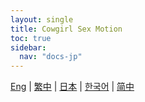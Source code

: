 ```yaml
---
layout: single
title: Cowgirl Sex Motion
toc: true
sidebar:
  nav: "docs-jp"
---
```

[Eng](/dancexr/features/scg_motion) | [繁中](/tw/dancexr/features/scg_motion) | [日本](/jp/dancexr/features/scg_motion) | [한국어](/kr/dancexr/features/scg_motion) | [简中](/zh/dancexr/features/scg_motion)


